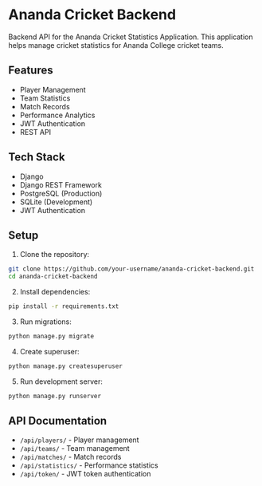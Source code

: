 # Ananda Cricket Backend

Backend API for the Ananda Cricket Statistics Application. This application helps manage cricket statistics for Ananda College cricket teams.

## Features

- Player Management
- Team Statistics
- Match Records
- Performance Analytics
- JWT Authentication
- REST API

## Tech Stack

- Django
- Django REST Framework
- PostgreSQL (Production)
- SQLite (Development)
- JWT Authentication

## Setup

1. Clone the repository:
```bash
git clone https://github.com/your-username/ananda-cricket-backend.git
cd ananda-cricket-backend
```

2. Install dependencies:
```bash
pip install -r requirements.txt
```

3. Run migrations:
```bash
python manage.py migrate
```

4. Create superuser:
```bash
python manage.py createsuperuser
```

5. Run development server:
```bash
python manage.py runserver
```

## API Documentation

- `/api/players/` - Player management
- `/api/teams/` - Team management
- `/api/matches/` - Match records
- `/api/statistics/` - Performance statistics
- `/api/token/` - JWT token authentication 